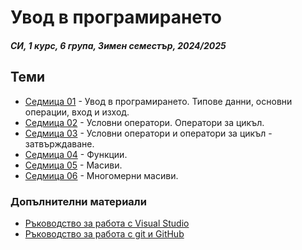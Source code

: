 # Увод в програмирането

##### СИ, 1 курс, 6 група, Зимен семестър, 2024/2025

## Теми

<agenda>

- [Седмица 01](<./Week 01/>) - Увод в програмирането. Типове данни, основни операции, вход и изход.
- [Седмица 02](<./Week 02/>) - Условни оператори. Оператори за цикъл.
- [Седмица 03](<./Week 03/>) - Условни оператори и оператори за цикъл - затвърждаване.
- [Седмица 04](<./Week 04/>) - Функции.
- [Седмица 05](<./Week 05/>) - Масиви.
- [Седмица 06](<./Week 06/>) - Многомерни масиви.

</agenda>

### Допълнителни материали

<agendaAdditional>

- [Ръководство за работа с Visual Studio](<./Additional/vs.md>)
- [Ръководство за работа с git и GitHub](<./Additional/git(hub).md>)

</agendaAdditional>
